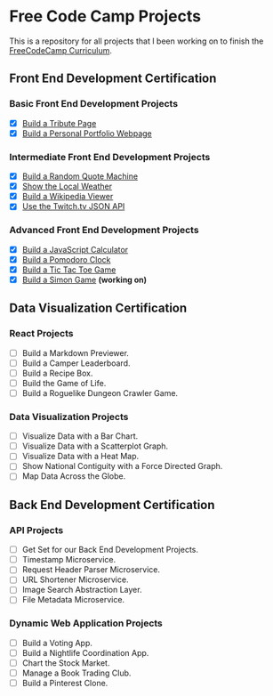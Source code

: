# Free Code Camp Projects

This is a repository for all projects that I been working on to finish the [FreeCodeCamp Curriculum](https://www.freecodecamp.com).

## Front End Development Certification

### Basic Front End Development Projects

- [x] [Build a Tribute Page](https://github.com/cuent/FreeCodeCampProjects/tree/master/Front%20End%20Development%20Certification/Basic%20Front%20End%20Development%20Projects/Build%20a%20Tribute%20Page)
- [x] [Build a Personal Portfolio Webpage](https://github.com/cuent/FreeCodeCampProjects/tree/master/Front%20End%20Development%20Certification/Basic%20Front%20End%20Development%20Projects/Build%20a%20Personal%20Portfolio%20Webpage)

### Intermediate Front End Development Projects

- [x] [Build a Random Quote Machine](https://github.com/cuent/FreeCodeCampProjects/tree/master/Front%20End%20Development%20Certification/Intermediate%20Front%20End%20Development%20Projects/Build%20a%20Random%20Quote%20Machine)
- [x] [Show the Local Weather](https://github.com/cuent/FreeCodeCampProjects/tree/master/Front%20End%20Development%20Certification/Intermediate%20Front%20End%20Development%20Projects/Show%20the%20Local%20Weather)
- [x] [Build a Wikipedia Viewer](https://github.com/cuent/FreeCodeCampProjects/tree/master/Front%20End%20Development%20Certification/Intermediate%20Front%20End%20Development%20Projects/Build%20a%20Wikipedia%20Viewer)
- [x] [Use the Twitch.tv JSON API](https://github.com/cuent/FreeCodeCampProjects/tree/master/Front%20End%20Development%20Certification/Intermediate%20Front%20End%20Development%20Projects/Use%20the%20Twitchtv%20JSON%20API)

### Advanced Front End Development Projects

- [x]  [Build a JavaScript Calculator](https://github.com/cuent/FreeCodeCampProjects/tree/master/Front%20End%20Development%20Certification/Advanced%20Front%20End%20Development%20Projects/Build%20a%20JavaScript%20Calculator)
- [x]  [Build a Pomodoro Clock](https://github.com/cuent/FreeCodeCampProjects/tree/master/Front%20End%20Development%20Certification/Advanced%20Front%20End%20Development%20Projects/Build%20a%20Pomodoro%20Clock)
- [x]  [Build a Tic Tac Toe Game](https://github.com/cuent/FreeCodeCampProjects/tree/master/Front%20End%20Development%20Certification/Advanced%20Front%20End%20Development%20Projects/Build%20a%20Tic%20Tac%20Toe%20Game)
- [x]  [Build a Simon Game](https://github.com/cuent/FreeCodeCampProjects/tree/master/Front%20End%20Development%20Certification/Advanced%20Front%20End%20Development%20Projects/Build%20a%20Simon%20Game) **(working on)**

## Data Visualization Certification

### React Projects


- [ ]  Build a Markdown Previewer.
- [ ]  Build a Camper Leaderboard.
- [ ]  Build a Recipe Box.
- [ ]  Build the Game of Life.
- [ ]  Build a Roguelike Dungeon Crawler Game.

### Data Visualization Projects

- [ ]  Visualize Data with a Bar Chart.
- [ ]  Visualize Data with a Scatterplot Graph.
- [ ]  Visualize Data with a Heat Map.
- [ ]  Show National Contiguity with a Force Directed Graph.
- [ ]  Map Data Across the Globe.

## Back End Development Certification

### API Projects

- [ ]  Get Set for our Back End Development Projects.
- [ ]  Timestamp Microservice.
- [ ]  Request Header Parser Microservice.
- [ ]  URL Shortener Microservice.
- [ ]  Image Search Abstraction Layer.
- [ ]  File Metadata Microservice.

### Dynamic Web Application Projects

- [ ]  Build a Voting App.
- [ ]  Build a Nightlife Coordination App.
- [ ]  Chart the Stock Market.
- [ ]  Manage a Book Trading Club.
- [ ]  Build a Pinterest Clone.
